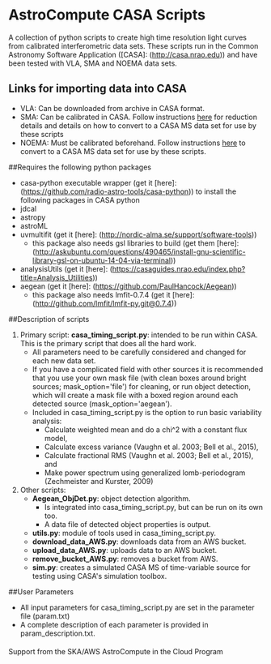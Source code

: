 # AstroCompute CASA Scripts
A collection of python scripts to create high time resolution light curves from calibrated interferometric data sets. These scripts run in the Common Astronomy Software Application ([CASA]: (http://casa.nrao.edu)) and have been tested with VLA, SMA and NOEMA data sets.

## Links for importing data into CASA
* VLA: Can be downloaded from archive in CASA format.
* SMA: Can be calibrated in CASA. Follow instructions [here](https://www.cfa.harvard.edu/sma/casa) for reduction details and details on how to convert to a CASA MS data set for use by these scripts
* NOEMA: Must be calibrated beforehand. Follow instructions [here](http://www.iram.fr/IRAMFR/ARC/documents/filler/casa-gildas.pdf) to convert to a CASA MS data set for use by these scripts.

##Requires the following python packages
* casa-python executable wrapper (get it [here]: (https://github.com/radio-astro-tools/casa-python)) to install the following packages in CASA python
* jdcal
* astropy
* astroML
* uvmultifit (get it [here]: (http://nordic-alma.se/support/software-tools))
   * this package also needs gsl libraries to build (get them [here]: (http://askubuntu.com/questions/490465/install-gnu-scientific-library-gsl-on-ubuntu-14-04-via-terminal))
* analysisUtils (get it [here]: (https://casaguides.nrao.edu/index.php?title=Analysis_Utilities))
* aegean (get it [here]: (https://github.com/PaulHancock/Aegean))
   * this package also needs lmfit-0.7.4 (get it [here]: (http://github.com/lmfit/lmfit-py.git@0.7.4))


##Description of scripts
1. Primary script:
   **casa_timing_script.py**: intended to be run within CASA. This is the primary script that does all the hard work.
      * All parameters need to be carefully considered and changed for each new data set.
      * If you have a complicated field with other sources it is recommended that you use your own mask file (with clean boxes     around bright sources; mask_option='file') for cleaning, or run object detection, which will create a mask file with a       boxed region around each detected source (mask_option='aegean').
      * Included in casa_timing_script.py is the option to run basic variability analysis:
         * Calculate weighted mean and do a chi^2 with a constant flux model,
         * Calculate excess variance (Vaughn et al. 2003; Bell et al., 2015),
         * Calculate fractional RMS (Vaughn et al. 2003; Bell et al., 2015), and
         * Make power spectrum using generalized lomb-periodogram (Zechmeister and Kurster, 2009)
2. Other scripts:
   * **Aegean_ObjDet.py**: object detection algorithm.
      * Is integrated into casa_timing_script.py, but can be run on its own too.
      * A data file of detected object properties is output.
   * **utils.py**: module of tools used in casa_timing_script.py.
   * **download_data_AWS.py**: downloads data from an AWS bucket.
   * **upload_data_AWS.py**: uploads data to an AWS bucket.
   * **remove_bucket_AWS.py**: removes a bucket from AWS.
   * **sim.py**: creates a simulated CASA MS of time-variable source for testing using CASA's simulation toolbox.

##User Parameters
* All input parameters for casa_timing_script.py are set in the parameter file (param.txt)
* A complete description of each parameter is provided in param_description.txt.

####
Support from the SKA/AWS AstroCompute in the Cloud Program
